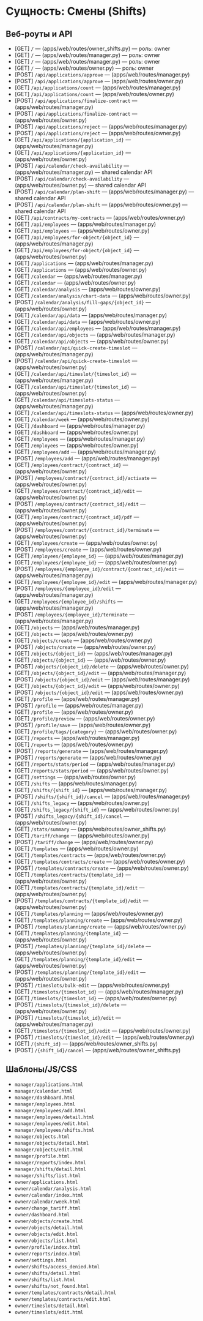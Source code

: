 # Сущность: Смены (Shifts)

## Веб-роуты и API
- [GET] `/` — (apps/web/routes/owner_shifts.py) — роль: owner
- [GET] `/` — (apps/web/routes/manager.py) — роль: owner
- [GET] `/` — (apps/web/routes/manager.py) — роль: owner
- [GET] `/` — (apps/web/routes/owner.py) — роль: owner
- [POST] `/api/applications/approve` — (apps/web/routes/manager.py)
- [POST] `/api/applications/approve` — (apps/web/routes/owner.py)
- [GET] `/api/applications/count` — (apps/web/routes/manager.py)
- [GET] `/api/applications/count` — (apps/web/routes/owner.py)
- [POST] `/api/applications/finalize-contract` — (apps/web/routes/manager.py)
- [POST] `/api/applications/finalize-contract` — (apps/web/routes/owner.py)
- [POST] `/api/applications/reject` — (apps/web/routes/manager.py)
- [POST] `/api/applications/reject` — (apps/web/routes/owner.py)
- [GET] `/api/applications/{application_id}` — (apps/web/routes/manager.py)
- [GET] `/api/applications/{application_id}` — (apps/web/routes/owner.py)
- [POST] `/api/calendar/check-availability` — (apps/web/routes/manager.py) — shared calendar API
- [POST] `/api/calendar/check-availability` — (apps/web/routes/owner.py) — shared calendar API
- [POST] `/api/calendar/plan-shift` — (apps/web/routes/manager.py) — shared calendar API
- [POST] `/api/calendar/plan-shift` — (apps/web/routes/owner.py) — shared calendar API
- [GET] `/api/contracts/my-contracts` — (apps/web/routes/owner.py)
- [GET] `/api/employees` — (apps/web/routes/manager.py)
- [GET] `/api/employees` — (apps/web/routes/owner.py)
- [GET] `/api/employees/for-object/{object_id}` — (apps/web/routes/manager.py)
- [GET] `/api/employees/for-object/{object_id}` — (apps/web/routes/owner.py)
- [GET] `/applications` — (apps/web/routes/manager.py)
- [GET] `/applications` — (apps/web/routes/owner.py)
- [GET] `/calendar` — (apps/web/routes/manager.py)
- [GET] `/calendar` — (apps/web/routes/owner.py)
- [GET] `/calendar/analysis` — (apps/web/routes/owner.py)
- [GET] `/calendar/analysis/chart-data` — (apps/web/routes/owner.py)
- [POST] `/calendar/analysis/fill-gaps/{object_id}` — (apps/web/routes/owner.py)
- [GET] `/calendar/api/data` — (apps/web/routes/manager.py)
- [GET] `/calendar/api/data` — (apps/web/routes/owner.py)
- [GET] `/calendar/api/employees` — (apps/web/routes/manager.py)
- [GET] `/calendar/api/objects` — (apps/web/routes/manager.py)
- [GET] `/calendar/api/objects` — (apps/web/routes/owner.py)
- [POST] `/calendar/api/quick-create-timeslot` — (apps/web/routes/manager.py)
- [POST] `/calendar/api/quick-create-timeslot` — (apps/web/routes/owner.py)
- [GET] `/calendar/api/timeslot/{timeslot_id}` — (apps/web/routes/manager.py)
- [GET] `/calendar/api/timeslot/{timeslot_id}` — (apps/web/routes/owner.py)
- [GET] `/calendar/api/timeslots-status` — (apps/web/routes/manager.py)
- [GET] `/calendar/api/timeslots-status` — (apps/web/routes/owner.py)
- [GET] `/calendar/week` — (apps/web/routes/owner.py)
- [GET] `/dashboard` — (apps/web/routes/manager.py)
- [GET] `/dashboard` — (apps/web/routes/owner.py)
- [GET] `/employees` — (apps/web/routes/manager.py)
- [GET] `/employees` — (apps/web/routes/owner.py)
- [GET] `/employees/add` — (apps/web/routes/manager.py)
- [POST] `/employees/add` — (apps/web/routes/manager.py)
- [GET] `/employees/contract/{contract_id}` — (apps/web/routes/owner.py)
- [POST] `/employees/contract/{contract_id}/activate` — (apps/web/routes/owner.py)
- [GET] `/employees/contract/{contract_id}/edit` — (apps/web/routes/owner.py)
- [POST] `/employees/contract/{contract_id}/edit` — (apps/web/routes/owner.py)
- [GET] `/employees/contract/{contract_id}/pdf` — (apps/web/routes/owner.py)
- [POST] `/employees/contract/{contract_id}/terminate` — (apps/web/routes/owner.py)
- [GET] `/employees/create` — (apps/web/routes/owner.py)
- [POST] `/employees/create` — (apps/web/routes/owner.py)
- [GET] `/employees/{employee_id}` — (apps/web/routes/manager.py)
- [GET] `/employees/{employee_id}` — (apps/web/routes/owner.py)
- [POST] `/employees/{employee_id}/contract/{contract_id}/edit` — (apps/web/routes/manager.py)
- [GET] `/employees/{employee_id}/edit` — (apps/web/routes/manager.py)
- [POST] `/employees/{employee_id}/edit` — (apps/web/routes/manager.py)
- [GET] `/employees/{employee_id}/shifts` — (apps/web/routes/manager.py)
- [POST] `/employees/{employee_id}/terminate` — (apps/web/routes/manager.py)
- [GET] `/objects` — (apps/web/routes/manager.py)
- [GET] `/objects` — (apps/web/routes/owner.py)
- [GET] `/objects/create` — (apps/web/routes/owner.py)
- [POST] `/objects/create` — (apps/web/routes/owner.py)
- [GET] `/objects/{object_id}` — (apps/web/routes/manager.py)
- [GET] `/objects/{object_id}` — (apps/web/routes/owner.py)
- [POST] `/objects/{object_id}/delete` — (apps/web/routes/owner.py)
- [GET] `/objects/{object_id}/edit` — (apps/web/routes/manager.py)
- [POST] `/objects/{object_id}/edit` — (apps/web/routes/manager.py)
- [GET] `/objects/{object_id}/edit` — (apps/web/routes/owner.py)
- [POST] `/objects/{object_id}/edit` — (apps/web/routes/owner.py)
- [GET] `/profile` — (apps/web/routes/manager.py)
- [POST] `/profile` — (apps/web/routes/manager.py)
- [GET] `/profile` — (apps/web/routes/owner.py)
- [GET] `/profile/preview` — (apps/web/routes/owner.py)
- [POST] `/profile/save` — (apps/web/routes/owner.py)
- [GET] `/profile/tags/{category}` — (apps/web/routes/owner.py)
- [GET] `/reports` — (apps/web/routes/manager.py)
- [GET] `/reports` — (apps/web/routes/owner.py)
- [POST] `/reports/generate` — (apps/web/routes/manager.py)
- [POST] `/reports/generate` — (apps/web/routes/owner.py)
- [GET] `/reports/stats/period` — (apps/web/routes/manager.py)
- [GET] `/reports/stats/period` — (apps/web/routes/owner.py)
- [GET] `/settings` — (apps/web/routes/owner.py)
- [GET] `/shifts` — (apps/web/routes/manager.py)
- [GET] `/shifts/{shift_id}` — (apps/web/routes/manager.py)
- [POST] `/shifts/{shift_id}/cancel` — (apps/web/routes/manager.py)
- [GET] `/shifts_legacy` — (apps/web/routes/owner.py)
- [GET] `/shifts_legacy/{shift_id}` — (apps/web/routes/owner.py)
- [POST] `/shifts_legacy/{shift_id}/cancel` — (apps/web/routes/owner.py)
- [GET] `/stats/summary` — (apps/web/routes/owner_shifts.py)
- [GET] `/tariff/change` — (apps/web/routes/owner.py)
- [POST] `/tariff/change` — (apps/web/routes/owner.py)
- [GET] `/templates` — (apps/web/routes/owner.py)
- [GET] `/templates/contracts` — (apps/web/routes/owner.py)
- [GET] `/templates/contracts/create` — (apps/web/routes/owner.py)
- [POST] `/templates/contracts/create` — (apps/web/routes/owner.py)
- [GET] `/templates/contracts/{template_id}` — (apps/web/routes/owner.py)
- [GET] `/templates/contracts/{template_id}/edit` — (apps/web/routes/owner.py)
- [POST] `/templates/contracts/{template_id}/edit` — (apps/web/routes/owner.py)
- [GET] `/templates/planning` — (apps/web/routes/owner.py)
- [GET] `/templates/planning/create` — (apps/web/routes/owner.py)
- [POST] `/templates/planning/create` — (apps/web/routes/owner.py)
- [GET] `/templates/planning/{template_id}` — (apps/web/routes/owner.py)
- [POST] `/templates/planning/{template_id}/delete` — (apps/web/routes/owner.py)
- [GET] `/templates/planning/{template_id}/edit` — (apps/web/routes/owner.py)
- [POST] `/templates/planning/{template_id}/edit` — (apps/web/routes/owner.py)
- [POST] `/timeslots/bulk-edit` — (apps/web/routes/owner.py)
- [GET] `/timeslots/{timeslot_id}` — (apps/web/routes/manager.py)
- [GET] `/timeslots/{timeslot_id}` — (apps/web/routes/owner.py)
- [POST] `/timeslots/{timeslot_id}/delete` — (apps/web/routes/owner.py)
- [POST] `/timeslots/{timeslot_id}/edit` — (apps/web/routes/manager.py)
- [GET] `/timeslots/{timeslot_id}/edit` — (apps/web/routes/owner.py)
- [POST] `/timeslots/{timeslot_id}/edit` — (apps/web/routes/owner.py)
- [GET] `/{shift_id}` — (apps/web/routes/owner_shifts.py)
- [POST] `/{shift_id}/cancel` — (apps/web/routes/owner_shifts.py)

## Шаблоны/JS/CSS
- `manager/applications.html`
- `manager/calendar.html`
- `manager/dashboard.html`
- `manager/employees.html`
- `manager/employees/add.html`
- `manager/employees/detail.html`
- `manager/employees/edit.html`
- `manager/employees/shifts.html`
- `manager/objects.html`
- `manager/objects/detail.html`
- `manager/objects/edit.html`
- `manager/profile.html`
- `manager/reports/index.html`
- `manager/shifts/detail.html`
- `manager/shifts/list.html`
- `owner/applications.html`
- `owner/calendar/analysis.html`
- `owner/calendar/index.html`
- `owner/calendar/week.html`
- `owner/change_tariff.html`
- `owner/dashboard.html`
- `owner/objects/create.html`
- `owner/objects/detail.html`
- `owner/objects/edit.html`
- `owner/objects/list.html`
- `owner/profile/index.html`
- `owner/reports/index.html`
- `owner/settings.html`
- `owner/shifts/access_denied.html`
- `owner/shifts/detail.html`
- `owner/shifts/list.html`
- `owner/shifts/not_found.html`
- `owner/templates/contracts/detail.html`
- `owner/templates/contracts/edit.html`
- `owner/timeslots/detail.html`
- `owner/timeslots/edit.html`
